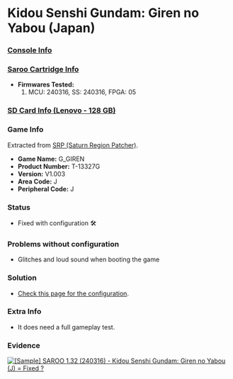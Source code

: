 # Kidou Senshi Gundam: Giren no Yabou (Japan)

### [Console Info](../../../../../Info/Consoles/VA13/README.md)

### [Saroo Cartridge Info](../../../../../Info/Cartridges/RetroGameParadiseStore/1.32F/README.md)

- <b>Firmwares Tested:</b>
  1. MCU: 240316, SS: 240316, FPGA: 05

### [SD Card Info (Lenovo - 128 GB)](../../../../../Info/SdCards/Lenovo/128GB/fat32/README.md)

### Game Info

Extracted from [SRP (Saturn Region Patcher)](https://segaxtreme.net/resources/saturn-region-patcher.81/download).

- <b>Game Name:</b> G_GIREN
- <b>Product Number:</b> T-13327G
- <b>Version:</b> V1.003
- <b>Area Code:</b> J
- <b>Peripheral Code:</b> J

### Status

- Fixed with configuration :hammer_and_wrench:

### Problems without configuration

- Glitches and loud sound when booting the game

### Solution

- [Check this page for the configuration](https://github.com/williamdsw/saroo-configuration-list/blob/master/Regions/Retails/Japan/T-13327G/README.md).

### Extra Info

- It does need a full gameplay test.

### Evidence

[![[Sample] SAROO 1.32 (240316) - Kidou Senshi Gundam: Giren no Yabou (J) = Fixed ?](https://img.youtube.com/vi/9192GFfsF0M/0.jpg)](https://www.youtube.com/watch?v=9192GFfsF0M)
